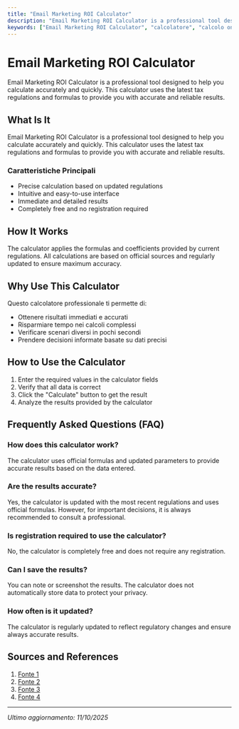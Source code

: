 ```yaml
---
title: "Email Marketing ROI Calculator"
description: "Email Marketing ROI Calculator is a professional tool designed to help you calculate accurately and quickly. This calculator uses the latest tax regulations and formulas to provide you with accurate and reliable results."
keywords: ["Email Marketing ROI Calculator", "calcolatore", "calcolo online"]
---
```


# Email Marketing ROI Calculator

Email Marketing ROI Calculator is a professional tool designed to help you calculate accurately and quickly. This calculator uses the latest tax regulations and formulas to provide you with accurate and reliable results.

## What Is It

Email Marketing ROI Calculator is a professional tool designed to help you calculate accurately and quickly. This calculator uses the latest tax regulations and formulas to provide you with accurate and reliable results.

### Caratteristiche Principali

- Precise calculation based on updated regulations
- Intuitive and easy-to-use interface
- Immediate and detailed results
- Completely free and no registration required

## How It Works

The calculator applies the formulas and coefficients provided by current regulations. All calculations are based on official sources and regularly updated to ensure maximum accuracy.

## Why Use This Calculator

Questo calcolatore professionale ti permette di:

- Ottenere risultati immediati e accurati
- Risparmiare tempo nei calcoli complessi
- Verificare scenari diversi in pochi secondi
- Prendere decisioni informate basate su dati precisi

## How to Use the Calculator

1. Enter the required values in the calculator fields
2. Verify that all data is correct
3. Click the "Calculate" button to get the result
4. Analyze the results provided by the calculator

## Frequently Asked Questions (FAQ)

### How does this calculator work?

The calculator uses official formulas and updated parameters to provide accurate results based on the data entered.

### Are the results accurate?

Yes, the calculator is updated with the most recent regulations and uses official formulas. However, for important decisions, it is always recommended to consult a professional.

### Is registration required to use the calculator?

No, the calculator is completely free and does not require any registration.

### Can I save the results?

You can note or screenshot the results. The calculator does not automatically store data to protect your privacy.

### How often is it updated?

The calculator is regularly updated to reflect regulatory changes and ensure always accurate results.

## Sources and References

1. [Fonte 1](https://www.omnisend.com/email-roi-calculator/)
2. [Fonte 2](https://www.litmus.com/roi-calculator)
3. [Fonte 3](https://selzy.com/en/blog/marketing-roi-calculator/)
4. [Fonte 4](https://www.klaviyo.com/tools/roi-calculator)

---

*Ultimo aggiornamento: 11/10/2025*
